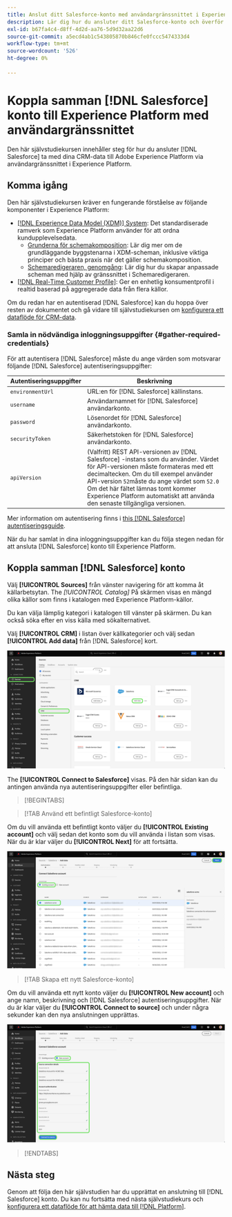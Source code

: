 ```yaml
---
title: Anslut ditt Salesforce-konto med användargränssnittet i Experience Platform
description: Lär dig hur du ansluter ditt Salesforce-konto och överför dina CRM-data till Experience Platform med användargränssnittet.
exl-id: b67fa4c4-d8ff-4d2d-aa76-5d9d32aa22d6
source-git-commit: a5ecd4ab1c543805870b846cfe0fccc5474333d4
workflow-type: tm+mt
source-wordcount: '526'
ht-degree: 0%

---
```


# Koppla samman [!DNL Salesforce] konto till Experience Platform med användargränssnittet

Den här självstudiekursen innehåller steg för hur du ansluter [!DNL Salesforce] ta med dina CRM-data till Adobe Experience Platform via användargränssnittet i Experience Platform.

## Komma igång

Den här självstudiekursen kräver en fungerande förståelse av följande komponenter i Experience Platform:

* [[!DNL Experience Data Model (XDM)] System](../../../../../xdm/home.md): Det standardiserade ramverk som Experience Platform använder för att ordna kundupplevelsedata.
   * [Grunderna för schemakomposition](../../../../../xdm/schema/composition.md): Lär dig mer om de grundläggande byggstenarna i XDM-scheman, inklusive viktiga principer och bästa praxis när det gäller schemakomposition.
   * [Schemaredigeraren, genomgång](../../../../../xdm/tutorials/create-schema-ui.md): Lär dig hur du skapar anpassade scheman med hjälp av gränssnittet i Schemaredigeraren.
* [[!DNL Real-Time Customer Profile]](../../../../../profile/home.md): Ger en enhetlig konsumentprofil i realtid baserad på aggregerade data från flera källor.

Om du redan har en autentiserad [!DNL Salesforce] kan du hoppa över resten av dokumentet och gå vidare till självstudiekursen om [konfigurera ett dataflöde för CRM-data](../../dataflow/crm.md).

### Samla in nödvändiga inloggningsuppgifter {#gather-required-credentials}

För att autentisera [!DNL Salesforce] måste du ange värden som motsvarar följande [!DNL Salesforce] autentiseringsuppgifter:

| Autentiseringsuppgifter | Beskrivning |
| --- | --- |
| `environmentUrl` | URL:en för [!DNL Salesforce] källinstans. |
| `username` | Användarnamnet för [!DNL Salesforce] användarkonto. |
| `password` | Lösenordet för [!DNL Salesforce] användarkonto. |
| `securityToken` | Säkerhetstoken för [!DNL Salesforce] användarkonto. |
| `apiVersion` | (Valfritt) REST API-versionen av [!DNL Salesforce] -instans som du använder. Värdet för API-versionen måste formateras med ett decimaltecken. Om du till exempel använder API-version `52`måste du ange värdet som `52.0` Om det här fältet lämnas tomt kommer Experience Platform automatiskt att använda den senaste tillgängliga versionen. |

Mer information om autentisering finns i [this [!DNL Salesforce] autentiseringsguide](https://developer.salesforce.com/docs/atlas.en-us.api_rest.meta/api_rest/quickstart_oauth.htm).

När du har samlat in dina inloggningsuppgifter kan du följa stegen nedan för att ansluta [!DNL Salesforce] konto till Experience Platform.

## Koppla samman [!DNL Salesforce] konto

Välj **[!UICONTROL Sources]** från vänster navigering för att komma åt källarbetsytan. The *[!UICONTROL Catalog]* På skärmen visas en mängd olika källor som finns i katalogen med Experience Platform-källor.

Du kan välja lämplig kategori i katalogen till vänster på skärmen. Du kan också söka efter en viss källa med sökalternativet.

Välj **[!UICONTROL CRM]** i listan över källkategorier och välj sedan **[!UICONTROL Add data]** från [!DNL Salesforce] kort.

![Källkatalogen i användargränssnittet i Experience Platform med Salesforce-källkortet markerat.](../../../../images/tutorials/create/salesforce/catalog.png)

The **[!UICONTROL Connect to Salesforce]** visas. På den här sidan kan du antingen använda nya autentiseringsuppgifter eller befintliga.

>[!BEGINTABS]

>[!TAB Använd ett befintligt Salesforce-konto]

Om du vill använda ett befintligt konto väljer du **[!UICONTROL Existing account]** och välj sedan det konto som du vill använda i listan som visas. När du är klar väljer du **[!UICONTROL Next]** för att fortsätta.

![En lista över autentiserade Salesforce-konton som redan finns i din organisation.](../../../../images/tutorials/create/salesforce/existing.png)

>[!TAB Skapa ett nytt Salesforce-konto]

Om du vill använda ett nytt konto väljer du **[!UICONTROL New account]** och ange namn, beskrivning och [!DNL Salesforce] autentiseringsuppgifter. När du är klar väljer du **[!UICONTROL Connect to source]** och under några sekunder kan den nya anslutningen upprättas.

![Gränssnittet där du kan skapa ett nytt Salesforce-konto genom att ange lämpliga autentiseringsuppgifter.](../../../../images/tutorials/create/salesforce/new.png)

>[!ENDTABS]

## Nästa steg

Genom att följa den här självstudien har du upprättat en anslutning till [!DNL Salesforce] konto. Du kan nu fortsätta med nästa självstudiekurs och [konfigurera ett dataflöde för att hämta data till [!DNL Platform]](../../dataflow/crm.md).
